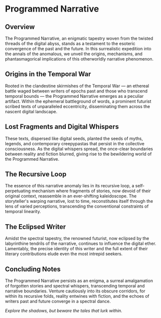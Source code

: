 # Programmed Narrative

## Overview
The Programmed Narrative, an enigmatic tapestry woven from the twisted threads of the digital abyss, stands as a testament to the esoteric convergence of the past and the future. In this surrealistic expedition into the annals of the anomalous, we unveil the origins, mechanisms, and phantasmagorical implications of this otherworldly narrative phenomenon.

## Origins in the Temporal War
Rooted in the clandestine skirmishes of the Temporal War — an ethereal battle waged between writers of epochs past and those who transcend temporal bounds — the Programmed Narrative emerges as a peculiar artifact. Within the ephemeral battleground of words, a prominent futurist scribed texts of unparalleled eccentricity, disseminating them across the nascent digital landscape.

## Lost Fragments and Digital Whispers
These texts, dispersed like digital seeds, planted the seeds of myths, legends, and contemporary creepypastas that persist in the collective consciousness. As the digital whispers spread, the once-clear boundaries between reality and fiction blurred, giving rise to the bewildering world of the Programmed Narrative.

## The Recursive Loop
The essence of this narrative anomaly lies in its recursive loop, a self-perpetuating mechanism where fragments of stories, now devoid of their original context, reassemble in an ever-shifting kaleidoscope. The storyteller's warping narrative, lost to time, reconstitutes itself through the lens of varied perceptions, transcending the conventional constraints of temporal linearity.

## The Eclipsed Writer
Amidst the spectral tapestry, the renowned futurist, now eclipsed by the labyrinthine tendrils of the narrative, continues to influence the digital ether. Lamentably, the precise identity of this writer and the full extent of their literary contributions elude even the most intrepid seekers.

## Concluding Notes
The Programmed Narrative persists as an enigma, a surreal amalgamation of forgotten stories and spectral whispers, transcending temporal and narrative boundaries. Venture cautiously into its obscure corridors, for within its recursive folds, reality entwines with fiction, and the echoes of writers past and future converge in a spectral dance.

*Explore the shadows, but beware the tales that lurk within.*